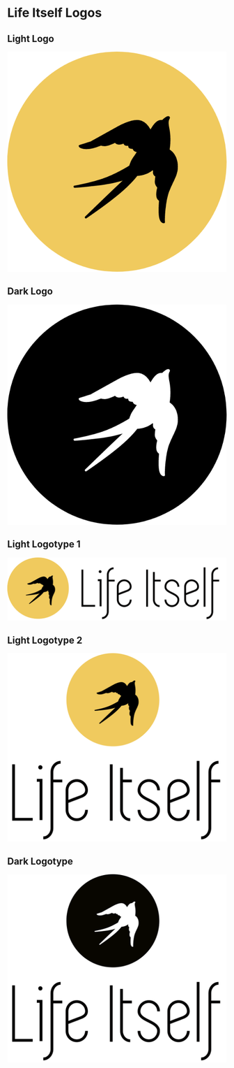 # Life Itself Logos

## Light Logo

<img src="./lightlogo.png">

## Dark Logo

<img src="./darklogo.png">

## Light Logotype 1

<img src="./lightlogotype1.png">

## Light Logotype 2

<img src="./lightlogotype2.png">

## Dark Logotype

<img src="./darklogotype.png">
